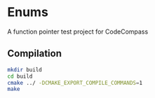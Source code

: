 # Enums
A function pointer test project for CodeCompass

## Compilation
```bash
mkdir build
cd build
cmake ../ -DCMAKE_EXPORT_COMPILE_COMMANDS=1
make
```
